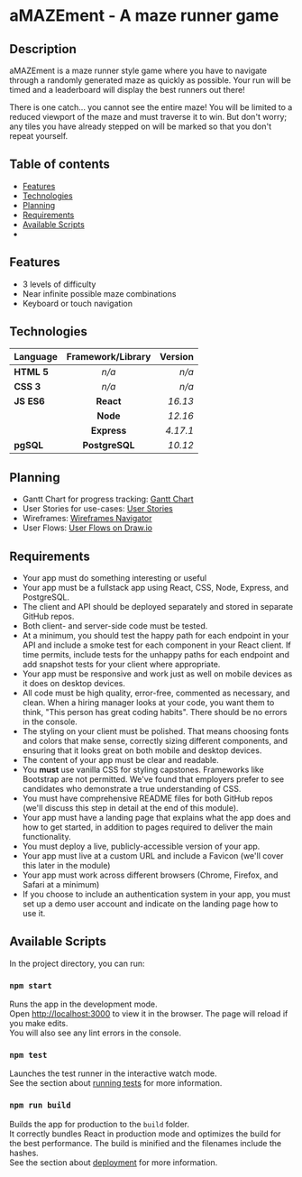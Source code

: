 # aMAZEment - A maze runner game

## Description
aMAZEment is a maze runner style game where you have to navigate through a randomly generated maze as quickly as possible. Your run will be timed and a leaderboard will display the best runners out there!

There is one catch... you cannot see the entire maze! You will be limited to a reduced viewport of the maze and must traverse it to win. But don't worry; any tiles you have already stepped on will be marked so that you don't repeat yourself.

## Table of contents

*  [Features](#features)
*  [Technologies](#technologies)
*  [Planning](#planning)
*  [Requirements](#requirements)
*  [Available Scripts](#available-scripts)
*  
## Features
 - 3 levels of difficulty
 - Near infinite possible maze combinations
 - Keyboard or touch navigation

## Technologies
| Language | Framework/Library | Version |
| :--- | :---: | ---: |
| **HTML 5** | *n/a* | *n/a* |
| **CSS 3** | *n/a* | *n/a* |
| **JS ES6** | **React** | *16.13* |
| | **Node** | *12.16* |
| | **Express** | *4.17.1* |
| **pgSQL** | **PostgreSQL** | *10.12* |

## Planning
- Gantt Chart for progress tracking: [Gantt Chart](https://docs.google.com/spreadsheets/d/1G_G0ksrQKUb6JlzIhDMscehSxYiok8L5uuWnNtSqWow/edit?usp=sharing)
- User Stories for use-cases: [User Stories](https://docs.google.com/spreadsheets/d/1G_G0ksrQKUb6JlzIhDMscehSxYiok8L5uuWnNtSqWow/edit#gid=253511204?usp=sharing)
- Wireframes: [Wireframes Navigator](https://sinsys.github.io/amazement_client/wireframes/index.html)
- User Flows: [User Flows on Draw.io](https://drive.google.com/file/d/186u-Wz0U53KK0lntC3kkYo8_H7HqwFfp/view?usp=sharing)

## Requirements

- Your app must do something interesting or useful
- Your app must be a fullstack app using React, CSS, Node, Express, and PostgreSQL.
- The client and API should be deployed separately and stored in separate GitHub repos.
- Both client- and server-side code must be tested.
- At a minimum, you should test the happy path for each endpoint in your API and include a smoke test for each component in your React client. If time permits, include tests for the unhappy paths for each endpoint and add snapshot tests for your client where appropriate.
- Your app must be responsive and work just as well on mobile devices as it does on desktop devices.
- All code must be high quality, error-free, commented as necessary, and clean. When a hiring manager looks at your code, you want them to think, "This person has great coding habits". There should be no errors in the console.
- The styling on your client must be polished. That means choosing fonts and colors that make sense, correctly sizing different components, and ensuring that it looks great on both mobile and desktop devices.
- The content of your app must be clear and readable.
- You **must** use vanilla CSS for styling capstones. Frameworks like Bootstrap are not permitted. We've found that employers prefer to see candidates who demonstrate a true understanding of CSS.
- You must have comprehensive README files for both GitHub repos (we'll discuss this step in detail at the end of this module).
- Your app must have a landing page that explains what the app does and how to get started, in addition to pages required to deliver the main functionality.
- You must deploy a live, publicly-accessible version of your app.
- Your app must live at a custom URL and include a Favicon (we'll cover this later in the module)
- Your app must work across different browsers (Chrome, Firefox, and Safari at a minimum)
- If you choose to include an authentication system in your app, you must set up a demo user account and indicate on the landing page how to use it.

## Available Scripts
In the project directory, you can run:
### `npm start`
Runs the app in the development mode.<br />
Open [http://localhost:3000](http://localhost:3000) to view it in the browser.
The page will reload if you make edits.<br />
You will also see any lint errors in the console.
### `npm test`
Launches the test runner in the interactive watch mode.<br />
See the section about [running tests](https://facebook.github.io/create-react-app/docs/running-tests) for more information.
### `npm run build`
Builds the app for production to the `build` folder.<br />
It correctly bundles React in production mode and optimizes the build for the best performance.
The build is minified and the filenames include the hashes.<br />
See the section about [deployment](https://facebook.github.io/create-react-app/docs/deployment) for more information.